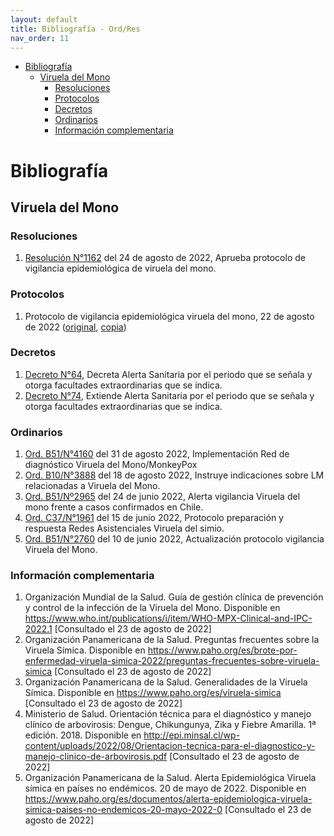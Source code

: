 ```yaml
---
layout: default
title: Bibliografía - Ord/Res
nav_order: 11
---
```


- [Bibliografía](#bibliografía)
  - [Viruela del Mono](#viruela-del-mono)
    - [Resoluciones](#resoluciones)
    - [Protocolos](#protocolos)
    - [Decretos](#decretos)
    - [Ordinarios](#ordinarios)
    - [Información complementaria](#información-complementaria)


# Bibliografía 

## Viruela del Mono

### Resoluciones
1. [Resolución N°1162](http://epi.minsal.cl/wp-content/uploads/2022/08/RES_EXENTA_N_1162_APRUEBA_PROTOCOLO_VIRUELA_DEL_MONO.pdf) del 24 de agosto de 2022, Aprueba protocolo de vigilancia epidemiológica de viruela del mono.

### Protocolos
1. Protocolo de vigilancia epidemiológica viruela del mono, 22 de agosto de 2022 ([original](http://epi.minsal.cl/wp-content/uploads/2022/09/RES.-EXENTA-N%C2%B0-1162-PROTOCOLO_compressed.pdf), [copia](http://epi.minsal.cl/wp-content/uploads/2022/08/Protocolo_vigilancia_viruela_del_mono_22082022.pdf))

### Decretos
1. [Decreto N°64](http://epi.minsal.cl/wp-content/uploads/2022/07/Decreto-N%C2%B0-64-2022-Subsecretaria-de-salud-Publica.pdf), Decreta Alerta Sanitaria por el periodo que se señala y otorga facultades extraordinarias que se indica.
2. [Decreto N°74](), Extiende Alerta Sanitaria por el periodo que se señala y otorga facultades extraordinarias que se indica.

### Ordinarios
1. [Ord. B51/N°4160](http://epi.minsal.cl/wp-content/uploads/2022/09/ORD-4160-31-08-2022-vs.pdf) del 31 de agosto 2022, Implementación Red de diagnóstico Viruela del Mono/MonkeyPox
2. [Ord. B10/N°3888](http://epi.minsal.cl/wp-content/uploads/2022/08/ORD-3888-que-imparte-instrucciones-sobre-emision-de-LM-en-casos-de-viruela-simica.pdf) del 18 de agosto 2022, Instruye indicaciones sobre LM relacionadas a Viruela del Mono.
3. [Ord. B51/Nº2965](http://epi.minsal.cl/wp-content/uploads/2022/07/ORD-2965-24-06-2022Viruela-del-Mono.pdf) del 24 de junio 2022, Alerta vigilancia Viruela del mono frente a casos confirmados en Chile.
4. [Ord. C37/N°1961](http://epi.minsal.cl/wp-content/uploads/2022/06/1961-ORD.-DEL-15-DE-JUNIO-2022-PROTOCOLO-Y-PREPARACION-VIRUELA-DEL-SIMIO.pdf) del 15 de junio 2022, Protocolo preparación y respuesta Redes Asistenciales Viruela del simio.
5. [Ord. B51/N°2760](http://epi.minsal.cl/wp-content/uploads/2022/06/ORD-2760-10-06-2022.pdf) del 10 de junio 2022, Actualización protocolo vigilancia Viruela del Mono.

### Información complementaria
1. Organización Mundial de la Salud. Guía de gestión clínica de prevención y control de la infección de la Viruela del Mono. Disponible en https://www.who.int/publications/i/item/WHO-MPX-Clinical-and-IPC-2022.1 [Consultado el 23 de agosto de 2022]
2. Organización Panamericana de la Salud. Preguntas frecuentes sobre la Viruela Símica. Disponible en https://www.paho.org/es/brote-por-enfermedad-viruela-simica-2022/preguntas-frecuentes-sobre-viruela-simica [Consultado el 23 de agosto de 2022]
3. Organización Panamericana de la Salud. Generalidades de la Viruela Símica. Disponible en https://www.paho.org/es/viruela-simica [Consultado el 23 de agosto de 2022]
4. Ministerio de Salud. Orientación técnica para el diagnóstico y manejo clínico de arbovirosis: Dengue, Chikungunya, Zika y Fiebre Amarilla. 1ª edición. 2018. Disponible en http://epi.minsal.cl/wp-content/uploads/2022/08/Orientacion-tecnica-para-el-diagnostico-y-manejo-clinico-de-arbovirosis.pdf [Consultado el 23 de agosto de 2022]
5. Organización Panamericana de la Salud. Alerta Epidemiológica Viruela símica en países no endémicos. 20 de mayo de 2022. Disponible en https://www.paho.org/es/documentos/alerta-epidemiologica-viruela-simica-paises-no-endemicos-20-mayo-2022-0 [Consultado el 23 de agosto de 2022] 
